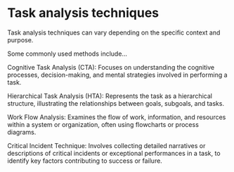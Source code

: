 # Task analysis techniques

Task analysis techniques can vary depending on the specific context and purpose. 

Some commonly used methods include…

Cognitive Task Analysis (CTA): Focuses on understanding the cognitive processes, decision-making, and mental strategies involved in performing a task.

Hierarchical Task Analysis (HTA): Represents the task as a hierarchical structure, illustrating the relationships between goals, subgoals, and tasks.

Work Flow Analysis: Examines the flow of work, information, and resources within a system or organization, often using flowcharts or process diagrams.

Critical Incident Technique: Involves collecting detailed narratives or descriptions of critical incidents or exceptional performances in a task, to identify key factors contributing to success or failure.
